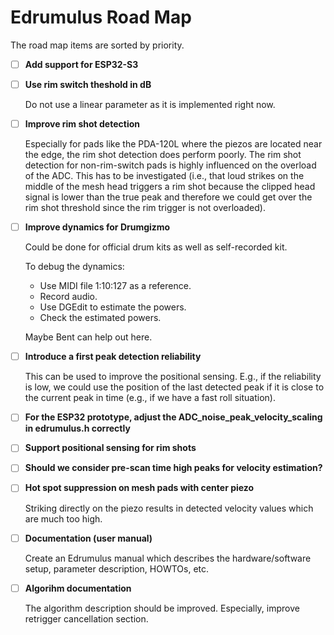 # Edrumulus Road Map

The road map items are sorted by priority.

- [ ] **Add support for ESP32-S3**

- [ ] **Use rim switch theshold in dB**

  Do not use a linear parameter as it is implemented right now.

- [ ] **Improve rim shot detection**

  Especially for pads like the PDA-120L where the piezos are located near the edge, the rim shot detection does perform poorly.
  The rim shot detection for non-rim-switch pads is highly influenced on the overload of the ADC. This has to be investigated
  (i.e., that loud strikes on the middle of the mesh head triggers a rim shot because the clipped head signal is lower than
  the true peak and therefore we could get over the rim shot threshold since the rim trigger is not overloaded).

- [ ] **Improve dynamics for Drumgizmo**

  Could be done for official drum kits as well as self-recorded kit.

  To debug the dynamics:
  - Use MIDI file 1:10:127 as a reference.
  - Record audio.
  - Use DGEdit to estimate the powers.
  - Check the estimated powers.

  Maybe Bent can help out here.

- [ ] **Introduce a first peak detection reliability**

  This can be used to improve the positional sensing. E.g., if the reliability is low, we could
  use the position of the last detected peak if it is close to the current peak in time (e.g., if
  we have a fast roll situation).

- [ ] **For the ESP32 prototype, adjust the ADC_noise_peak_velocity_scaling in edrumulus.h correctly**

- [ ] **Support positional sensing for rim shots**

- [ ] **Should we consider pre-scan time high peaks for velocity estimation?**

- [ ] **Hot spot suppression on mesh pads with center piezo**

  Striking directly on the piezo results in detected velocity values which are much too high.

- [ ] **Documentation (user manual)**

  Create an Edrumulus manual which describes the hardware/software setup, parameter description, HOWTOs, etc.

- [ ] **Algorihm documentation**

  The algorithm description should be improved. Especially, improve retrigger cancellation section.

